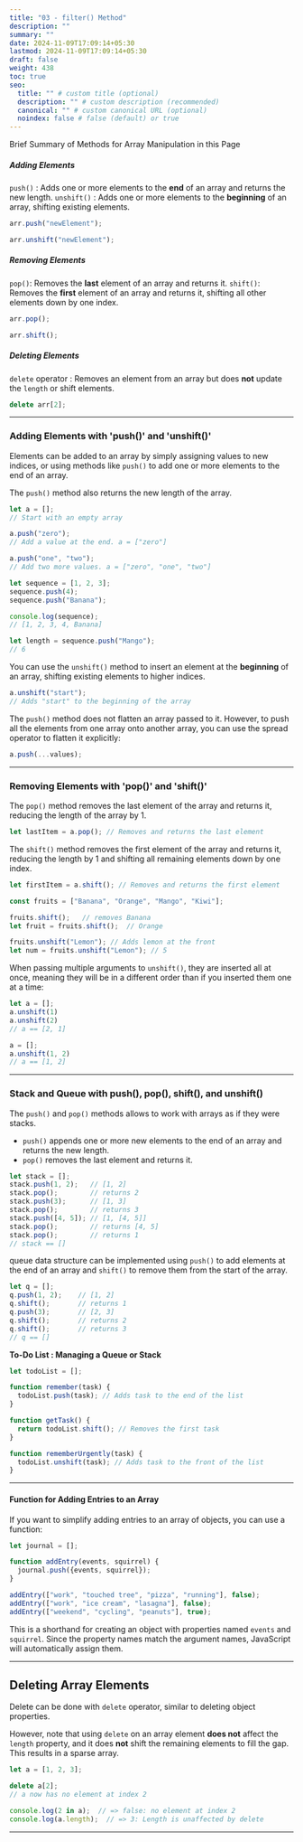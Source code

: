 ```yaml
---
title: "03 - filter() Method"
description: ""
summary: ""
date: 2024-11-09T17:09:14+05:30
lastmod: 2024-11-09T17:09:14+05:30
draft: false
weight: 438
toc: true
seo:
  title: "" # custom title (optional)
  description: "" # custom description (recommended)
  canonical: "" # custom canonical URL (optional)
  noindex: false # false (default) or true
---
```




Brief Summary of Methods for Array Manipulation in this Page

##### Adding Elements
`push()` : Adds one or more elements to the **end** of an array and returns the new length.
`unshift()` : Adds one or more elements to the **beginning** of an array, shifting existing elements.
```js
arr.push("newElement");

arr.unshift("newElement");
```

##### **Removing Elements**
`pop()`: Removes the **last** element of an array and returns it.
`shift()`: Removes the **first** element of an array and returns it, shifting all other elements down by one index.
```js
arr.pop();

arr.shift();
```

##### Deleting Elements
`delete` operator : Removes an element from an array but does **not** update the `length` or shift elements.
```js
delete arr[2];
```


____

### Adding Elements with 'push()' and 'unshift()'

Elements can be added to an array by simply assigning values to new indices, or  using methods like `push()` to add one or more elements to the end of an array. 

The `push()` method also returns the new length of the array.

```js
let a = [];
// Start with an empty array

a.push("zero");
// Add a value at the end. a = ["zero"]

a.push("one", "two"); 
// Add two more values. a = ["zero", "one", "two"]
```

```js
let sequence = [1, 2, 3];
sequence.push(4);
sequence.push("Banana");

console.log(sequence);  
// [1, 2, 3, 4, Banana]

let length = sequence.push("Mango");  
// 6
```

You can use the `unshift()` method to insert an element at the **beginning** of an array, shifting existing elements to higher indices.

```js
a.unshift("start"); 
// Adds "start" to the beginning of the array
```

The `push()` method does not flatten an array passed to it. However, to push all the elements from one array onto another array, you can use the spread operator to flatten it explicitly:

```js
a.push(...values);
```

---

### Removing Elements with 'pop()' and 'shift()'

The `pop()` method removes the last element of the array and returns it, reducing the length of the array by 1.

```js
let lastItem = a.pop(); // Removes and returns the last element
```

The `shift()` method removes the first element of the array and returns it, reducing the length by 1 and shifting all remaining elements down by one index.

```js
let firstItem = a.shift(); // Removes and returns the first element
```

```js
const fruits = ["Banana", "Orange", "Mango", "Kiwi"];

fruits.shift();   // removes Banana
let fruit = fruits.shift();  // Orange

fruits.unshift("Lemon"); // Adds lemon at the front
let num = fruits.unshift("Lemon"); // 5
```

When passing multiple arguments to `unshift()`, they are inserted all at once, meaning they will be in a different order than if you inserted them one at a time:

```js
let a = [];
a.unshift(1)
a.unshift(2)
// a == [2, 1]

a = [];
a.unshift(1, 2)
// a == [1, 2]
```

---

### Stack and Queue with push(), pop(), shift(), and unshift()

The `push()` and `pop()` methods allows to work with arrays as if they were stacks.
- `push()` appends one or more new elements to the end of an array and returns the new length.
- `pop()` removes the last element and returns it.

```js
let stack = [];
stack.push(1, 2);   // [1, 2]
stack.pop();        // returns 2
stack.push(3);      // [1, 3]
stack.pop();        // returns 3
stack.push([4, 5]); // [1, [4, 5]]
stack.pop();        // returns [4, 5]
stack.pop();        // returns 1
// stack == []
```

queue data structure can be implemented using `push()` to add elements at the end of an array and `shift()` to remove them from the start of the array.

```js
let q = [];
q.push(1, 2);    // [1, 2]
q.shift();       // returns 1
q.push(3);       // [2, 3]
q.shift();       // returns 2
q.shift();       // returns 3
// q == []
```

**To-Do List : Managing a Queue or Stack**

```js
let todoList = [];

function remember(task) {
  todoList.push(task); // Adds task to the end of the list
}

function getTask() {
  return todoList.shift(); // Removes the first task
}

function rememberUrgently(task) {
  todoList.unshift(task); // Adds task to the front of the list
}
```

---

#### Function for Adding Entries to an Array

If you want to simplify adding entries to an array of objects, you can use a function:

```js
let journal = [];

function addEntry(events, squirrel) {
  journal.push({events, squirrel});
}

addEntry(["work", "touched tree", "pizza", "running"], false);
addEntry(["work", "ice cream", "lasagna"], false);
addEntry(["weekend", "cycling", "peanuts"], true);
```

This is a shorthand for creating an object with properties named `events` and `squirrel`. Since the property names match the argument names, JavaScript will automatically assign them.

---

## Deleting Array Elements

Delete can be done with `delete` operator, similar to deleting object properties.

However, note that using `delete` on an array element **does not** affect the `length` property, and it does **not** shift the remaining elements to fill the gap. This results in a sparse array.

```js
let a = [1, 2, 3];

delete a[2];
// a now has no element at index 2

console.log(2 in a);  // => false: no element at index 2
console.log(a.length);  // => 3: Length is unaffected by delete
```

---

